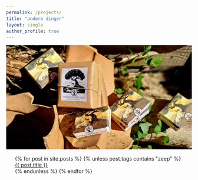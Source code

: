 ```yaml
---
permalink: /projects/
title: "andere dingen"
layout: single
author_profile: true
---
```

![zeep verpakkingen](/assets/images/zeep1.jpg "mooie zeepjes")

<ul style="list-style-type: none;">
{% for post in site.posts %}
    {% unless post.tags contains "zeep" %}
        <li><a href="{{ post.url }}">{{ post.title }}</a></li>
    {% endunless %}
{% endfor %}
</ul>


